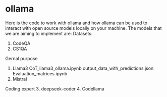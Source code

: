 # ollama
Here is the code to work with ollama and how ollama can be used to interact with open source models locally on your machine.
The models that we are aiming to implement are:
Datasets:
1. CodeQA
2. CS1QA

Gernal purpose 
1. Llama3
    CoT_llama3_ollama.ipynb
        output_data_with_predictions.json
        Evaluation_matrices.ipynb
2. Mistral

Coding expert
3. deepseek-coder
4. Codellama
